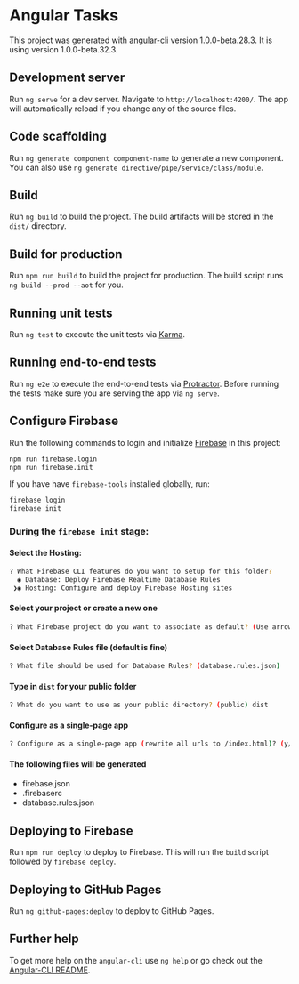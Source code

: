 # Angular Tasks

This project was generated with [angular-cli](https://github.com/angular/angular-cli) version 1.0.0-beta.28.3. It is using version 1.0.0-beta.32.3.

## Development server
Run `ng serve` for a dev server. Navigate to `http://localhost:4200/`. The app will automatically reload if you change any of the source files.

## Code scaffolding

Run `ng generate component component-name` to generate a new component. You can also use `ng generate directive/pipe/service/class/module`.

## Build

Run `ng build` to build the project. The build artifacts will be stored in the `dist/` directory. 

## Build for production

Run `npm run build` to build the project for production. The build script runs `ng build --prod --aot` for you.

## Running unit tests

Run `ng test` to execute the unit tests via [Karma](https://karma-runner.github.io).

## Running end-to-end tests

Run `ng e2e` to execute the end-to-end tests via [Protractor](http://www.protractortest.org/).
Before running the tests make sure you are serving the app via `ng serve`.

## Configure Firebase

Run the following commands to login and initialize [Firebase](https://firebase.google.com/) in this project: 

```bash
npm run firebase.login
npm run firebase.init
```

If you have have `firebase-tools` installed globally, run:

```bash
firebase login
firebase init
```

### During the `firebase init` stage:

#### Select the Hosting:

```bash
? What Firebase CLI features do you want to setup for this folder?  
  ◉ Database: Deploy Firebase Realtime Database Rules  
 ❯◉ Hosting: Configure and deploy Firebase Hosting sites  
```

#### Select your project or create a new one

```bash
? What Firebase project do you want to associate as default? (Use arrow keys)
```

#### Select Database Rules file (default is fine)

```bash
? What file should be used for Database Rules? (database.rules.json)
```

#### Type in `dist` for your public folder

```bash
? What do you want to use as your public directory? (public) dist
```

#### Configure as a single-page app

```bash
? Configure as a single-page app (rewrite all urls to /index.html)? (y/N) y
```

#### The following files will be generated

* firebase.json 
* .firebaserc 
* database.rules.json

## Deploying to Firebase

Run `npm run deploy` to deploy to Firebase. This will run the `build` script followed by `firebase deploy`.

## Deploying to GitHub Pages

Run `ng github-pages:deploy` to deploy to GitHub Pages.

## Further help

To get more help on the `angular-cli` use `ng help` or go check out the [Angular-CLI README](https://github.com/angular/angular-cli/blob/master/README.md).
